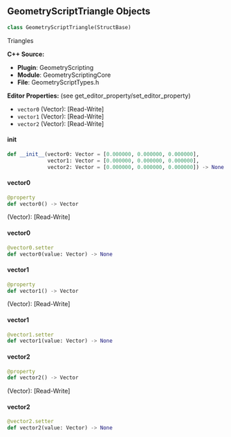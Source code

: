 ## GeometryScriptTriangle Objects

```python
class GeometryScriptTriangle(StructBase)
```

Triangles

**C++ Source:**

- **Plugin**: GeometryScripting
- **Module**: GeometryScriptingCore
- **File**: GeometryScriptTypes.h

**Editor Properties:** (see get_editor_property/set_editor_property)

- ``vector0`` (Vector):  [Read-Write]
- ``vector1`` (Vector):  [Read-Write]
- ``vector2`` (Vector):  [Read-Write]

<a id="unreal.GeometryScriptTriangle.__init__"></a>

#### __init__

```python
def __init__(vector0: Vector = [0.000000, 0.000000, 0.000000],
             vector1: Vector = [0.000000, 0.000000, 0.000000],
             vector2: Vector = [0.000000, 0.000000, 0.000000]) -> None
```

<a id="unreal.GeometryScriptTriangle.vector0"></a>

#### vector0

```python
@property
def vector0() -> Vector
```

(Vector):  [Read-Write]

<a id="unreal.GeometryScriptTriangle.vector0"></a>

#### vector0

```python
@vector0.setter
def vector0(value: Vector) -> None
```

<a id="unreal.GeometryScriptTriangle.vector1"></a>

#### vector1

```python
@property
def vector1() -> Vector
```

(Vector):  [Read-Write]

<a id="unreal.GeometryScriptTriangle.vector1"></a>

#### vector1

```python
@vector1.setter
def vector1(value: Vector) -> None
```

<a id="unreal.GeometryScriptTriangle.vector2"></a>

#### vector2

```python
@property
def vector2() -> Vector
```

(Vector):  [Read-Write]

<a id="unreal.GeometryScriptTriangle.vector2"></a>

#### vector2

```python
@vector2.setter
def vector2(value: Vector) -> None
```

<a id="unreal.GeometryScriptTrianglePoint"></a>